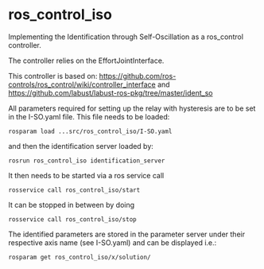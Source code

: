ros_control_iso
===============

Implementing the Identification through Self-Oscillation as a ros_control controller.

The controller relies on the EffortJointInterface.

This controller is based on: 
https://github.com/ros-controls/ros_control/wiki/controller_interface
and
https://github.com/labust/labust-ros-pkg/tree/master/ident_so


All parameters required for setting up the relay with hysteresis are to be set in the I-SO.yaml file.
This file needs to be loaded:
```ros
rosparam load ...src/ros_control_iso/I-SO.yaml
```
and then the identification server loaded by:
```ros
rosrun ros_control_iso identification_server
```

It then needs to be started via a ros service call
```ros
rosservice call ros_control_iso/start
```

It can be stopped in between by doing
```ros
rosservice call ros_control_iso/stop
```

The identified parameters are stored in the parameter server under their respective axis name (see I-SO.yaml) and can be displayed i.e.:
```ros
rosparam get ros_control_iso/x/solution/
```
